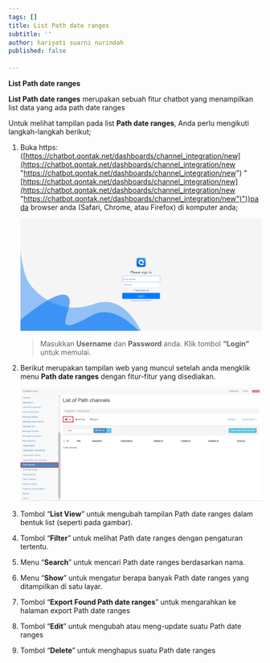 ```yaml
---
tags: []
title: List Path date ranges
subtitle: ''
author: hariyati suarni nurindah
published: false

---
```

**List Path date ranges**

**List Path date ranges** merupakan sebuah fitur chatbot yang menampilkan list data yang ada path date ranges

Untuk melihat tampilan pada list **Path date ranges**, Anda perlu mengikuti langkah-langkah berikut;

1. Buka https: ([https://chatbot.qontak.net/dashboards/channel_integration/new](https://chatbot.qontak.net/dashboards/channel_integration/new "https://chatbot.qontak.net/dashboards/channel_integration/new") "[https://chatbot.qontak.net/dashboards/channel_integration/new](https://chatbot.qontak.net/dashboards/channel_integration/new "https://chatbot.qontak.net/dashboards/channel_integration/new")"))pada browser anda (Safari, Chrome, atau Firefox) di komputer anda;

   ![](/uploads/channell.PNG)

   > Masukkan **Username** dan **Password** anda. Klik tombol **“Login”** untuk memulai.
2. Berikut merupakan tampilan web yang muncul setelah anda mengklik menu **Path date ranges** dengan fitur-fitur yang disediakan.

   ![](/uploads/pathchannels1.PNG)
3. Tombol “**List View**” untuk mengubah tampilan Path date ranges dalam bentuk list (seperti pada gambar).
4. Tombol “**Filter**” untuk melihat Path date ranges dengan pengaturan tertentu.
5. Menu “**Search**” untuk mencari Path date ranges berdasarkan nama.
6. Menu “**Show**” untuk mengatur berapa banyak Path date ranges yang ditampilkan di satu layar.
7. Tombol “**Export Found Path date ranges**” untuk mengarahkan ke halaman export Path date ranges
8. Tombol “**Edit**” untuk mengubah atau meng-update suatu Path date ranges
9. Tombol “**Delete**” untuk menghapus suatu Path date ranges